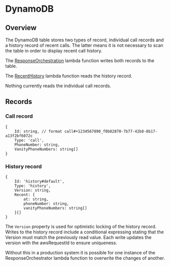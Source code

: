 # DynamoDB

## Overview

The DynamoDB table stores two types of record, individual call records and a history record of recent calls. The latter means it is not necessary to scan the table in order to display recent call history.

The [ResponseOrchestration](ResponseOrchestration.md) lambda function writes both records to the table.

The [RecentHistory](RecentHistory.md) lambda function reads the history record.

Nothing currently reads the individual call records.

## Records

### Call record

```
{
    Id: string, // format call#+1234567890_f0b82870-7b77-42b8-8b17-a13f2bf6072c
    Type: 'call',
    PhoneNumber: string,
    VanityPhoneNumbers: string[]
}
```

### History record

```
{
    Id: 'history#default',
    Type: 'history',
    Version: string,
    Recent: {
        at: string,
        phoneNumber: string,
        vanityPhoneNumbers: string[]
    }[]
}
```

The `Version` property is used for optimistic locking of the history record. Writes to the history record include a conditional expressing stating that the Version must match the previously read value. Each write updates the version with the awsRequestId to ensure uniqueness.

Without this in a production system it is possible for one instance of the ResponseOrchestrator lambda function to overwrite the changes of another. 
